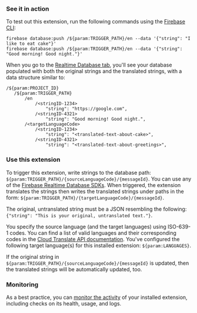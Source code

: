 ### See it in action

To test out this extension, run the following commands using the [Firebase CLI](https://firebase.google.com/docs/cli#rtdb-commands):

```
firebase database:push /${param:TRIGGER_PATH}/en --data '{"string": "I like to eat cake"}'
firebase database:push /${param:TRIGGER_PATH}/en --data '{"string": "Good morning! Good night."}'
```

When you go to the [Realtime Database tab](https://console.firebase.google.com/project/${param:PROJECT_ID}/database/${param:PROJECT_ID}/data), you'll see your database populated with both the original strings and the translated strings, with a data structure similar to:

```
/${param:PROJECT_ID}
   /${param:TRIGGER_PATH}
       /en
           /<stringID-1234>
               "string": "https://google.com",
           /<stringID-4321>
               "string": "Good morning! Good night.",
       /<targetLanguageCode>
           /<stringID-1234>
               "string": "<translated-text-about-cake>",
           /<stringID-4321>
               "string": "<translated-text-about-greetings>",
```

### Use this extension

To trigger this extension, write strings to the database path: `${param:TRIGGER_PATH}/{sourceLanguageCode}/{messageId}`. You can use any of the [Firebase Realtime Database SDKs](https://firebase.google.com/docs/database/). When triggered, the extension translates the strings then writes the translated strings under paths in the form: `${param:TRIGGER_PATH}/{targetLanguageCode}/{messageId}`.

The original, untranslated string must be a JSON resembling the following: `{"string": "This is your original, untranslated text."}`.

You specify the source language (and the target languages) using ISO-639-1 codes. You can find a list of valid languages and their corresponding codes in the [Cloud Translate API documentation](https://cloud.google.com/translate/docs/languages). You've configured the following target language(s) for this installed extension: `${param:LANGUAGES}`.

If the original string in `${param:TRIGGER_PATH}/{sourceLanguageCode}/{messageId}` is updated, then the translated strings will be automatically updated, too.

### Monitoring

As a best practice, you can [monitor the activity](https://firebase.google.com/docs/extensions/manage-installed-extensions#monitor) of your installed extension, including checks on its health, usage, and logs.
